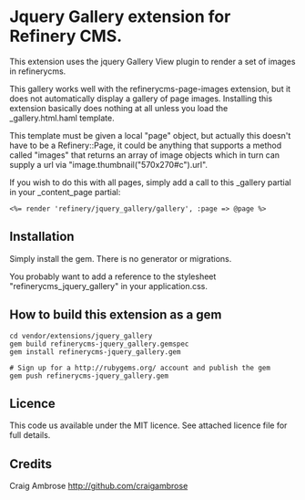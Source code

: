 # Jquery Gallery extension for Refinery CMS.

This extension uses the jquery Gallery View plugin to render a set of images in refinerycms.

This gallery works well with the refinerycms-page-images extension, but it does not automatically display
a gallery of page images. Installing this extension basically does nothing at all unless you
load the _gallery.html.haml template. 

This template must be given a local "page" object, but actually this doesn't have to be a 
Refinery::Page, it could be anything that supports a method called "images" that returns
an array of image objects which in turn can supply a url via "image.thumbnail("570x270#c").url".

If you wish to do this with all pages, simply add a call to this _gallery partial in your
_content_page partial:

```erb
<%= render 'refinery/jquery_gallery/gallery', :page => @page %>
```

## Installation

Simply install the gem. There is no generator or migrations.

You probably want to add a reference to the stylesheet "refinerycms_jquery_gallery" in your application.css.

## How to build this extension as a gem

    cd vendor/extensions/jquery_gallery
    gem build refinerycms-jquery_gallery.gemspec
    gem install refinerycms-jquery_gallery.gem

    # Sign up for a http://rubygems.org/ account and publish the gem
    gem push refinerycms-jquery_gallery.gem
    
## Licence

This code us available under the MIT licence. See attached licence file for full details.
    
## Credits

Craig Ambrose
http://github.com/craigambrose
